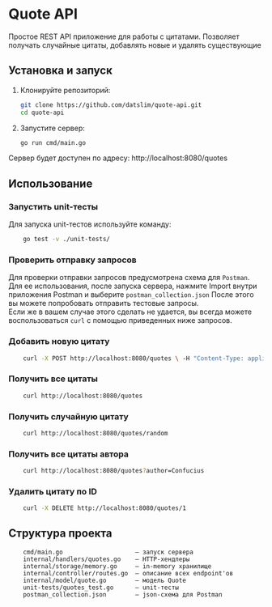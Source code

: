 # Quote API

Простое REST API приложение для работы с цитатами. Позволяет получать случайные цитаты, добавлять новые и  удалять существующие

##  Установка и запуск

1. Клонируйте репозиторий:
   ```bash
   git clone https://github.com/datslim/quote-api.git
   cd quote-api
   ```
2. Запустите сервер: 
    ```bash 
    go run cmd/main.go
    ```


Сервер будет доступен по адресу: http://localhost:8080/quotes

## Использование

### Запустить unit-тесты

Для запуска unit-тестов используйте команду: 
```bash
    go test -v ./unit-tests/
```

### Проверить отправку запросов
Для проверки отправки запросов предусмотрена схема для `Postman`.
Для ее использования, после запуска сервера, нажмите Import внутри приложения Postman и выберите `postman_collection.json`
После этого вы можете попробовать отправить тестовые запросы.  
Если же в вашем случае этого сделать не удается, вы всегда можете воспользоваться `curl` с помощью приведенных ниже запросов.  

### Добавить новую цитату
```bash 
    curl -X POST http://localhost:8080/quotes \ -H "Content-Type: application/json" \ -d '{"author":"Confucius", "quote":"Life is simple, but we insist on making it complicated."}'
```
### Получить все цитаты
```bash
    curl http://localhost:8080/quotes 
```

### Получить случайную цитату
```bash
    curl http://localhost:8080/quotes/random 
```

### Получить все цитаты автора
```bash
    curl http://localhost:8080/quotes?author=Confucius
```
### Удалить цитату по ID
```bash
    curl -X DELETE http://localhost:8080/quotes/1
```


## Структура проекта
```
    cmd/main.go                    — запуск сервера
    internal/handlers/quotes.go    — HTTP-хендлеры
    internal/storage/memory.go     — in-memory хранилище
    internal/controller/routes.go  — описание всех endpoint'ов
    internal/model/quote.go        — модель Quote
    unit-tests/quotes_test.go      — unit-тесты
    postman_collection.json        — json-схема для Postman
```